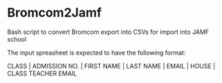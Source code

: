 # Bromcom2Jamf
Bash script to convert Bromcom export into CSVs for import into JAMF school


The input spreasheet is expected to have the following format:

CLASS | ADMISSION NO. | FIRST NAME | LAST NAME | EMAIL | HOUSE | CLASS TEACHER EMAIL

